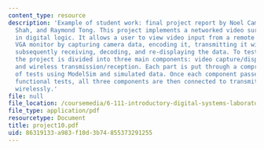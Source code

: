 ```yaml
---
content_type: resource
description: 'Example of student work: final project report by Noel Campbell, Vivek
  Shah, and Raymond Tong. This project implements a networked video surveillance system
  in digital logic. It allows a user to view video input from a remote camera on a
  VGA monitor by capturing camera data, encoding it, transmitting it wirelessly, and
  subsequently receiving, decoding, and re-displaying the data. To test the system,
  the project is divided into three main components: video capture/display, data encoding/decoding,
  and wireless transmission/reception. Each part is put through a comprehensive series
  of tests using ModelSim and simulated data. Once each component passes design and
  functional tests, all three components are then connected to transmit video data
  wirelessly.'
file: null
file_location: /coursemedia/6-111-introductory-digital-systems-laboratory-spring-2006/86319133a983f10d3b74855373291255_project10.pdf
file_type: application/pdf
resourcetype: Document
title: project10.pdf
uid: 86319133-a983-f10d-3b74-855373291255
---
```

